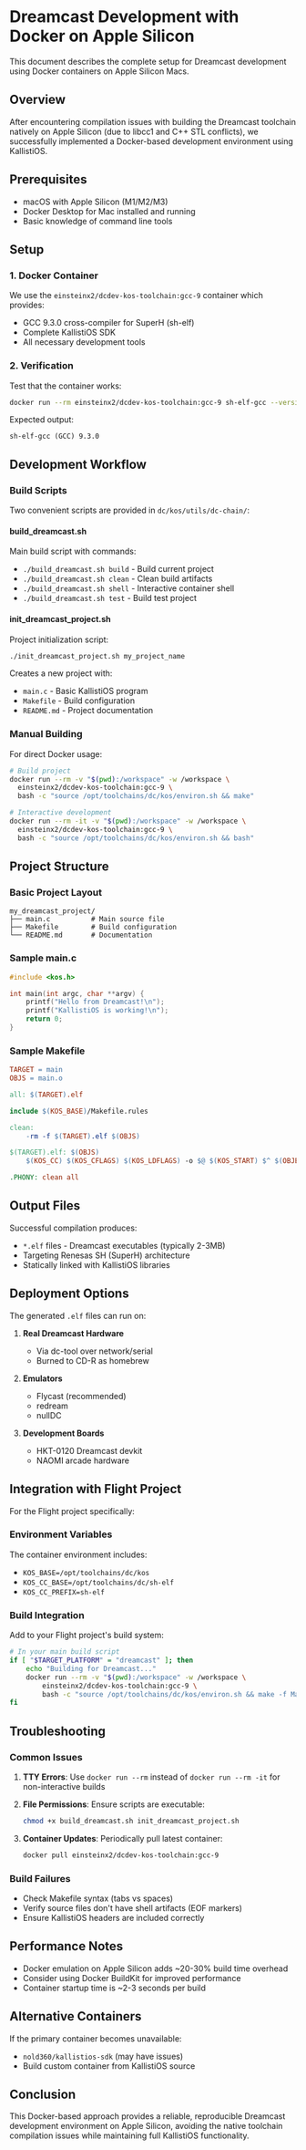 # Dreamcast Development with Docker on Apple Silicon

This document describes the complete setup for Dreamcast development using Docker containers on Apple Silicon Macs.

## Overview

After encountering compilation issues with building the Dreamcast toolchain natively on Apple Silicon (due to libcc1 and C++ STL conflicts), we successfully implemented a Docker-based development environment using KallistiOS.

## Prerequisites

- macOS with Apple Silicon (M1/M2/M3)
- Docker Desktop for Mac installed and running
- Basic knowledge of command line tools

## Setup

### 1. Docker Container

We use the `einsteinx2/dcdev-kos-toolchain:gcc-9` container which provides:
- GCC 9.3.0 cross-compiler for SuperH (sh-elf)
- Complete KallistiOS SDK
- All necessary development tools

### 2. Verification

Test that the container works:

```bash
docker run --rm einsteinx2/dcdev-kos-toolchain:gcc-9 sh-elf-gcc --version
```

Expected output:
```
sh-elf-gcc (GCC) 9.3.0
```

## Development Workflow

### Build Scripts

Two convenient scripts are provided in `dc/kos/utils/dc-chain/`:

#### build_dreamcast.sh

Main build script with commands:
- `./build_dreamcast.sh build` - Build current project
- `./build_dreamcast.sh clean` - Clean build artifacts  
- `./build_dreamcast.sh shell` - Interactive container shell
- `./build_dreamcast.sh test` - Build test project

#### init_dreamcast_project.sh

Project initialization script:
```bash
./init_dreamcast_project.sh my_project_name
```

Creates a new project with:
- `main.c` - Basic KallistiOS program
- `Makefile` - Build configuration
- `README.md` - Project documentation

### Manual Building

For direct Docker usage:

```bash
# Build project
docker run --rm -v "$(pwd):/workspace" -w /workspace \
  einsteinx2/dcdev-kos-toolchain:gcc-9 \
  bash -c "source /opt/toolchains/dc/kos/environ.sh && make"

# Interactive development
docker run --rm -it -v "$(pwd):/workspace" -w /workspace \
  einsteinx2/dcdev-kos-toolchain:gcc-9 \
  bash -c "source /opt/toolchains/dc/kos/environ.sh && bash"
```

## Project Structure

### Basic Project Layout

```
my_dreamcast_project/
├── main.c          # Main source file
├── Makefile        # Build configuration
└── README.md       # Documentation
```

### Sample main.c

```c
#include <kos.h>

int main(int argc, char **argv) {
    printf("Hello from Dreamcast!\n");
    printf("KallistiOS is working!\n");
    return 0;
}
```

### Sample Makefile

```makefile
TARGET = main
OBJS = main.o

all: $(TARGET).elf

include $(KOS_BASE)/Makefile.rules

clean:
	-rm -f $(TARGET).elf $(OBJS)

$(TARGET).elf: $(OBJS)
	$(KOS_CC) $(KOS_CFLAGS) $(KOS_LDFLAGS) -o $@ $(KOS_START) $^ $(OBJEXTRA) $(KOS_LIBS)

.PHONY: clean all
```

## Output Files

Successful compilation produces:
- `*.elf` files - Dreamcast executables (typically 2-3MB)
- Targeting Renesas SH (SuperH) architecture
- Statically linked with KallistiOS libraries

## Deployment Options

The generated `.elf` files can run on:

1. **Real Dreamcast Hardware**
   - Via dc-tool over network/serial
   - Burned to CD-R as homebrew

2. **Emulators**
   - Flycast (recommended)
   - redream
   - nullDC

3. **Development Boards**
   - HKT-0120 Dreamcast devkit
   - NAOMI arcade hardware

## Integration with Flight Project

For the Flight project specifically:

### Environment Variables

The container environment includes:
- `KOS_BASE=/opt/toolchains/dc/kos`
- `KOS_CC_BASE=/opt/toolchains/dc/sh-elf`
- `KOS_CC_PREFIX=sh-elf`

### Build Integration

Add to your Flight project's build system:

```bash
# In your main build script
if [ "$TARGET_PLATFORM" = "dreamcast" ]; then
    echo "Building for Dreamcast..."
    docker run --rm -v "$(pwd):/workspace" -w /workspace \
        einsteinx2/dcdev-kos-toolchain:gcc-9 \
        bash -c "source /opt/toolchains/dc/kos/environ.sh && make -f Makefile.dreamcast"
fi
```

## Troubleshooting

### Common Issues

1. **TTY Errors**: Use `docker run --rm` instead of `docker run --rm -it` for non-interactive builds

2. **File Permissions**: Ensure scripts are executable:
   ```bash
   chmod +x build_dreamcast.sh init_dreamcast_project.sh
   ```

3. **Container Updates**: Periodically pull latest container:
   ```bash
   docker pull einsteinx2/dcdev-kos-toolchain:gcc-9
   ```

### Build Failures

- Check Makefile syntax (tabs vs spaces)
- Verify source files don't have shell artifacts (EOF markers)
- Ensure KallistiOS headers are included correctly

## Performance Notes

- Docker emulation on Apple Silicon adds ~20-30% build time overhead
- Consider using Docker BuildKit for improved performance
- Container startup time is ~2-3 seconds per build

## Alternative Containers

If the primary container becomes unavailable:
- `nold360/kallistios-sdk` (may have issues)
- Build custom container from KallistiOS source

## Conclusion

This Docker-based approach provides a reliable, reproducible Dreamcast development environment on Apple Silicon, avoiding the native toolchain compilation issues while maintaining full KallistiOS functionality.
